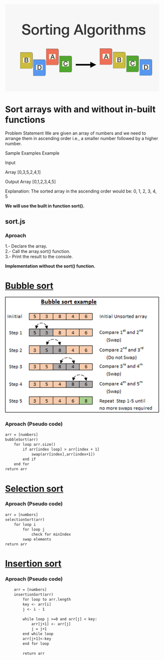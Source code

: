 <img style="float: center;" src="/images/sorting-algos.jpeg">

# Sort arrays with and without in-built functions
Problem Statement
We are given an array of numbers and we need to arrange them in ascending order i.e., a smaller number followed by a higher number.

Sample Examples
Example

Input

Array [0,3,5,2,4,1]

Output
Array [0,1,2,3,4,5]

 
Explanation: The sorted array in the ascending order would be: 0, 1, 2, 3, 4, 5

**We will use the built in function sort().**
## sort.js
### Aproach
1.- Declare the array. <br/>
2.- Call the array.sort() function. <br/>
3.- Print the result to the console. <br/>


**Implementation without the sort() function.**
# [Bubble sort](https://en.wikipedia.org/wiki/Bubble_sort)
<img style="float: center;" src="/images/bubble-sort.png">

### Aproach (Pseudo code)
    arr = [numbers]
    bubbleSort(arr)
        for loop arr.size()
            if arr[index loop] > arr[index + 1]
                swap(arr[index],arr[index+1])
            end if
        end for
    return arr      

# [Selection sort](https://en.wikipedia.org/wiki/Selection_sort)

### Aproach (Pseudo code)
    arr = [numbers]
    selectionSort(arr)
        for loop i
            for loop j
                check for minIndex
            swap elements
    return arr

# [Insertion sort](https://en.wikipedia.org/wiki/Insertion_sort)

### Aproach (Pseudo code)
        arr = [numbers]
        insertionSort(arr)
            for loop to arr.length
            key <- arr[i]
            j <- i - 1

            while loop j >=0 and arr[j] < key:
                arr[j+1] <- arr[j]
                j = j+1
            end while loop
            arr[j+1]<-key
            end for loop

            return arr
    
